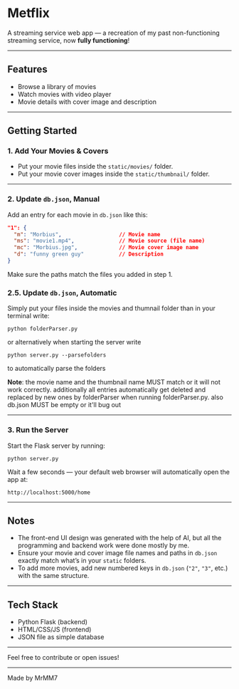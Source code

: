 # Metflix

A streaming service web app — a recreation of my past non-functioning streaming service, now **fully functioning**!

---

## Features

- Browse a library of movies
- Watch movies with video player
- Movie details with cover image and description

---

## Getting Started

### 1. Add Your Movies & Covers

- Put your movie files inside the `static/movies/` folder.
- Put your movie cover images inside the `static/thumbnail/` folder.

---

### 2. Update `db.json`, Manual

Add an entry for each movie in `db.json` like this:

```json
"1": {
  "m": "Morbius",                  // Movie name
  "ms": "movie1.mp4",              // Movie source (file name)
  "mc": "Morbius.jpg",             // Movie cover image name
  "d": "funny green guy"           // Description
}
```

Make sure the paths match the files you added in step 1.

### 2.5. Update `db.json`, Automatic

Simply put your files inside the movies and thumnail folder than in your terminal write:

```
python folderParser.py
```

or alternatively when starting the server write

```
python server.py --parsefolders
```

to automatically parse the folders

**Note**: the movie name and the thumbnail name MUST match or it will not work correctly.
additionally all entries automatically get deleted and replaced by new ones by folderParser
when running folderParser.py. also db.json MUST be empty or it'll bug out 

---

### 3. Run the Server

Start the Flask server by running:

```
python server.py
```

Wait a few seconds — your default web browser will automatically open the app at:

```
http://localhost:5000/home
```

---

## Notes

- The front-end UI design was generated with the help of AI, but all the programming and backend work were done mostly by me.
- Ensure your movie and cover image file names and paths in `db.json` exactly match what’s in your `static` folders.
- To add more movies, add new numbered keys in `db.json` (`"2"`, `"3"`, etc.) with the same structure.

---

## Tech Stack

- Python Flask (backend)
- HTML/CSS/JS (frontend)
- JSON file as simple database

---

Feel free to contribute or open issues!

---

Made by MrMM7
